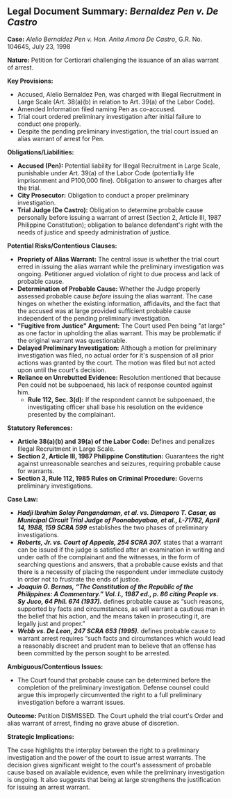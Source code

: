 ## Legal Document Summary: *Bernaldez Pen v. De Castro*

**Case:** *Alelio Bernaldez Pen v. Hon. Anita Amora De Castro*, G.R. No. 104645, July 23, 1998

**Nature:** Petition for Certiorari challenging the issuance of an alias warrant of arrest.

**Key Provisions:**

*   Accused, Alelio Bernaldez Pen, was charged with Illegal Recruitment in Large Scale (Art. 38(a)(b) in relation to Art. 39(a) of the Labor Code).
*   Amended Information filed naming Pen as co-accused.
*   Trial court ordered preliminary investigation after initial failure to conduct one properly.
*   Despite the pending preliminary investigation, the trial court issued an alias warrant of arrest for Pen.

**Obligations/Liabilities:**

*   **Accused (Pen):** Potential liability for Illegal Recruitment in Large Scale, punishable under Art. 39(a) of the Labor Code (potentially life imprisonment and P100,000 fine).  Obligation to answer to charges after the trial.
*   **City Prosecutor:** Obligation to conduct a proper preliminary investigation.
*   **Trial Judge (De Castro):** Obligation to determine probable cause personally before issuing a warrant of arrest (Section 2, Article III, 1987 Philippine Constitution); obligation to balance defendant's right with the needs of justice and speedy administration of justice.

**Potential Risks/Contentious Clauses:**

*   **Propriety of Alias Warrant:** The central issue is whether the trial court erred in issuing the alias warrant while the preliminary investigation was ongoing. Petitioner argued violation of right to due process and lack of probable cause.
*   **Determination of Probable Cause:** Whether the Judge properly assessed probable cause *before* issuing the alias warrant.  The case hinges on whether the existing information, affidavits, and the fact that the accused was at large provided sufficient probable cause independent of the pending preliminary investigation.
*   **"Fugitive from Justice" Argument:** The Court used Pen being "at large" as one factor in upholding the alias warrant. This may be problematic if the original warrant was questionable.
*   **Delayed Preliminary Investigation:** Although a motion for preliminary investigation was filed, no actual order for it's suspension of all prior actions was granted by the court. The motion was filed but not acted upon until the court's decision.
*   **Reliance on Unrebutted Evidence:** Resolution mentioned that because Pen could not be subpoenaed, his lack of response counted against him.
    *   **Rule 112, Sec. 3(d):** If the respondent cannot be subpoenaed, the investigating officer shall base his resolution on the evidence presented by the complainant.

**Statutory References:**

*   **Article 38(a)(b) and 39(a) of the Labor Code:** Defines and penalizes Illegal Recruitment in Large Scale.
*   **Section 2, Article III, 1987 Philippine Constitution:** Guarantees the right against unreasonable searches and seizures, requiring probable cause for warrants.
*   **Section 3, Rule 112, 1985 Rules on Criminal Procedure:** Governs preliminary investigations.

**Case Law:**

*   ***Hadji Ibrahim Solay Pangandaman, et al. vs. Dimaporo T. Casar, as Municipal Circuit Trial Judge of Poonabayabao, et al., L-71782, April 14, 1988, 159 SCRA 599*** establishes the two phases of preliminary investigations.
*   ***Roberts, Jr. vs. Court of Appeals, 254 SCRA 307.*** states that a warrant can be issued if the judge is satisfied after an examination in writing and under oath of the complainant and the witnesses, in the form of searching questions and answers, that a probable cause exists and that there is a necessity of placing the respondent under immediate custody in order not to frustrate the ends of justice.
*   ***Joaquin G. Bernas, “The Constitution of the Republic of the Philippines: A Commentary.” Vol. I., 1987 ed., p. 86 citing People vs. Sy Juco, 64 Phil. 674 (1937).*** defines probable cause as “such reasons, supported by facts and circumstances, as will warrant a cautious man in the belief that his action, and the means taken in prosecuting it, are legally just and proper.”
*   ***Webb vs. De Leon, 247 SCRA 653 (1995).*** defines probable cause to warrant arrest requires “such facts and circumstances which would lead a reasonably discreet and prudent man to believe that an offense has been committed by the person sought to be arrested.

**Ambiguous/Contentious Issues:**

*   The Court found that probable cause can be determined before the completion of the preliminary investigation.  Defense counsel could argue this improperly circumvented the right to a full preliminary investigation before a warrant issues.

**Outcome:** Petition DISMISSED. The Court upheld the trial court's Order and alias warrant of arrest, finding no grave abuse of discretion.

**Strategic Implications:**

The case highlights the interplay between the right to a preliminary investigation and the power of the court to issue arrest warrants.  The decision gives significant weight to the court's assessment of probable cause based on available evidence, even while the preliminary investigation is ongoing.  It also suggests that being at large strengthens the justification for issuing an arrest warrant.

